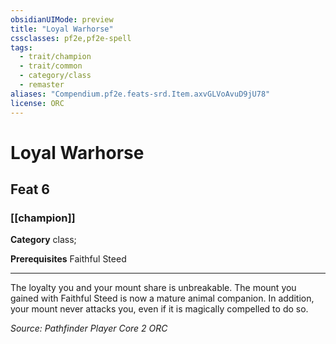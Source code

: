 ```yaml
---
obsidianUIMode: preview
title: "Loyal Warhorse"
cssclasses: pf2e,pf2e-spell
tags:
  - trait/champion
  - trait/common
  - category/class
  - remaster
aliases: "Compendium.pf2e.feats-srd.Item.axvGLVoAvuD9jU78"
license: ORC
---
```

# Loyal Warhorse
## Feat 6
### [[champion]]

**Category** class; 



**Prerequisites** Faithful Steed
* * *
The loyalty you and your mount share is unbreakable. The mount you gained with Faithful Steed is now a mature animal companion. In addition, your mount never attacks you, even if it is magically compelled to do so.

*Source: Pathfinder Player Core 2*
*ORC*